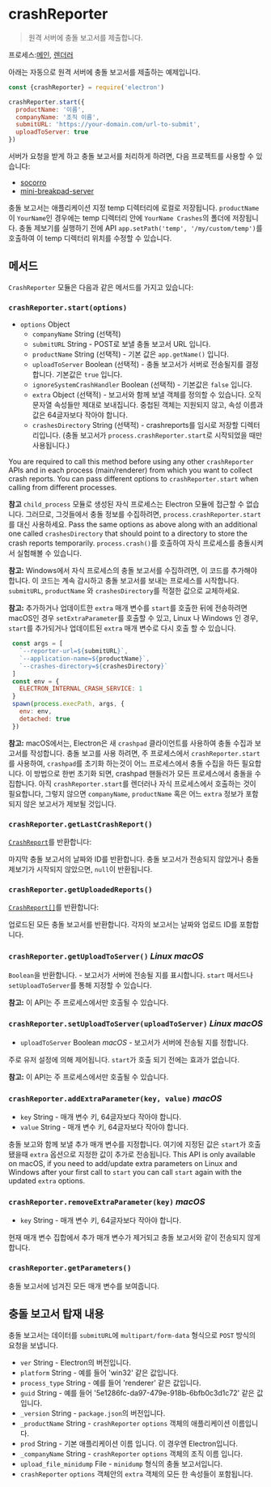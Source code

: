 # crashReporter

> 원격 서버에 충돌 보고서를 제출합니다.

프로세스:[메인](../glossary.md#main-process), [렌더러](../glossary.md#renderer-process)

아래는 자동으로 원격 서버에 충돌 보고서를 제출하는 예제입니다.

```javascript
const {crashReporter} = require('electron')

crashReporter.start({
  productName: '이름',
  companyName: '조직 이름',
  submitURL: 'https://your-domain.com/url-to-submit',
  uploadToServer: true
})
```

서버가 요청을 받게 하고 충돌 보고서를 처리하게 하려면, 다음 프로젝트를 사용할 수 있습니다:

* [socorro](https://github.com/mozilla/socorro)
* [mini-breakpad-server](https://github.com/electron/mini-breakpad-server)

충돌 보고서는 애플리케이션 지정 temp 디렉터리에 로컬로 저장됩니다. `productName`이 `YourName`인 경우에는 temp 디렉터리 안에 `YourName Crashes`의 폴더에 저장됩니다. 충돌 제보기를 실행하기 전에 API `app.setPath('temp', '/my/custom/temp')`를 호출하여 이 temp 디렉터리 위치를 수정할 수 있습니다.

## 메서드

`CrashReporter` 모듈은 다음과 같은 메서드를 가지고 있습니다:

### `crashReporter.start(options)`

* `options` Object 
  * `companyName` String (선택적)
  * `submitURL` String - POST로 보낼 충돌 보고서 URL 입니다.
  * `productName` String (선택적) - 기본 값은 `app.getName()` 입니다.
  * `uploadToServer` Boolean (선택적) - 충돌 보고서가 서버로 전송될지를 결정합니다. 기본값은 `true` 입니다.
  * `ignoreSystemCrashHandler` Boolean (선택적) - 기본값은 `false` 입니다.
  * `extra` Object (선택적) - 보고서와 함께 보낼 객체를 정의할 수 있습니다. 오직 문자열 속성들만 제대로 보내집니다. 중첩된 객체는 지원되지 않고, 속성 이름과 값은 64글자보다 작아야 합니다.
  * `crashesDirectory` String (선택적) - crashreports를 임시로 저장할 디렉터리입니다. (충돌 보고서가 `process.crashReporter.start`로 시작되었을 때만 사용됩니다.)

You are required to call this method before using any other `crashReporter` APIs and in each process (main/renderer) from which you want to collect crash reports. You can pass different options to `crashReporter.start` when calling from different processes.

**참고** `child_process` 모듈로 생성된 자식 프로세스는 Electron 모듈에 접근할 수 없습니다. 그러므로, 그것들에서 충돌 정보를 수집하려면, `process.crashReporter.start`를 대신 사용하세요. Pass the same options as above along with an additional one called `crashesDirectory` that should point to a directory to store the crash reports temporarily. `process.crash()`를 호출하여 자식 프로세스를 충돌시켜서 실험해볼 수 있습니다.

**참고:** Windows에서 자식 프로세스의 충돌 보고서를 수집하려면, 이 코드를 추가해야 합니다. 이 코드는 계속 감시하고 충돌 보고서를 보내는 프로세스를 시작합니다. `submitURL`, `productName` 와 `crashesDirectory`를 적절한 값으로 교체하세요.

**참고:** 추가하거나 업데이트한 `extra` 매개 변수를 `start`를 호출한 뒤에 전송하려면 macOS인 경우 `setExtraParameter`를 호출할 수 있고, Linux 나 Windows 인 경우, `start`를 추가되거나 업데이트된 `extra` 매개 변수로 다시 호출 할 수 있습니다.

```js
 const args = [
   `--reporter-url=${submitURL}`,
   `--application-name=${productName}`,
   `--crashes-directory=${crashesDirectory}`
 ]
 const env = {
   ELECTRON_INTERNAL_CRASH_SERVICE: 1
 }
 spawn(process.execPath, args, {
   env: env,
   detached: true
 })
```

**참고:** macOS에서는, Electron은 새 `crashpad` 클라이언트를 사용하여 충돌 수집과 보고서를 작성합니다. 충돌 보고를 사용 하려면, 주 프로세스에서 `crashReporter.start`를 사용하여, `crashpad`를 초기화 하는것이 어느 프로세스에서 충돌 수집을 하든 필요합니다. 이 방법으로 한번 초기화 되면, crashpad 핸들러가 모든 프로세스에서 충돌을 수집합니다. 아직 `crashReporter.start`를 렌더러나 자식 프로세스에서 호출하는 것이 필요합니다, 그렇지 않으면 `companyName`, `productName` 혹은 어느 `extra` 정보가 포함되지 않은 보고서가 제보될 것입니다.

### `crashReporter.getLastCrashReport()`

[`CrashReport`](structures/crash-report.md)를 반환합니다:

마지막 충돌 보고서의 날짜와 ID를 반환합니다. 충돌 보고서가 전송되지 않았거나 충돌 제보기가 시작되지 않았으면, `null`이 반환됩니다.

### `crashReporter.getUploadedReports()`

[`CrashReport[]`](structures/crash-report.md)를 반환합니다:

업로드된 모든 충돌 보고서를 반환합니다. 각자의 보고서는 날짜와 업로드 ID를 포함합니다.

### `crashReporter.getUploadToServer()` *Linux* *macOS*

`Boolean`을 반환합니다. - 보고서가 서버에 전송될 지를 표시합니다. `start` 매서드나 `setUploadToServer`를 통해 지정할 수 있습니다.

**참고:** 이 API는 주 프로세스에서만 호출될 수 있습니다.

### `crashReporter.setUploadToServer(uploadToServer)` *Linux* *macOS*

* `uploadToServer` Boolean *macOS* - 보고서가 서버에 전송될 지를 정합니다.

주로 유저 설정에 의해 제어됩니다. `start`가 호출 되기 전에는 효과가 없습니다.

**참고:** 이 API는 주 프로세스에서만 호출될 수 있습니다.

### `crashReporter.addExtraParameter(key, value)` *macOS*

* `key` String - 매개 변수 키, 64글자보다 작아야 합니다.
* `value` String - 매개 변수 키, 64글자보다 작아야 합니다.

충돌 보고와 함께 보낼 추가 매개 변수를 지정합니다. 여기에 지정된 값은 `start`가 호출 됐을때 `extra` 옵션으로 지정한 값이 추가로 전송됩니다. This API is only available on macOS, if you need to add/update extra parameters on Linux and Windows after your first call to `start` you can call `start` again with the updated `extra` options.

### `crashReporter.removeExtraParameter(key)` *macOS*

* `key` String - 매개 변수 키, 64글자보다 작아야 합니다.

현재 매개 변수 집합에서 추가 매개 변수가 제거되고 충돌 보고서와 같이 전송되지 않게 합니다.

### `crashReporter.getParameters()`

충돌 보고서에 넘겨진 모든 매개 변수를 보여줍니다.

## 충돌 보고서 탑재 내용

충돌 보고서는 데이터를 `submitURL`에 `multipart/form-data` 형식으로 `POST` 방식의 요청을 보냅니다.

* `ver` String - Electron의 버전입니다.
* `platform` String - 예를 들어 'win32' 같은 값입니다.
* `process_type` String - 예를 들어 'renderer' 같은 값입니다.
* `guid` String - 예를 들어 '5e1286fc-da97-479e-918b-6bfb0c3d1c72' 같은 값입니다.
* `_version` String - `package.json`의 버전입니다.
* `_productName` String - `crashReporter` `options` 객체의 애플리케이션 이름입니다.
* `prod` String - 기본 애플리케이션 이름 입니다. 이 경우엔 Electron입니다.
* `_companyName` String - `crashReporter` `options` 객체의 조직 이름 입니다.
* `upload_file_minidump` File - `minidump` 형식의 충돌 보고서입니다.
* `crashReporter` `options` 객체안의 `extra` 객체의 모든 한 속성들이 포함됩니다.